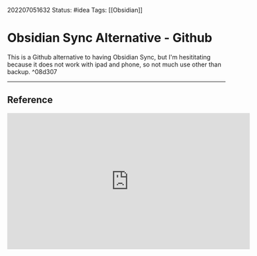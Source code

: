 202207051632
Status: #idea
Tags: [[Obsidian]]

# Obsidian Sync Alternative - Github
This is a Github alternative to having Obsidian Sync, but I'm hesititating because it does not work with ipad and phone, so not much use other than backup. ^08d307

---


## Reference
<iframe width="560" height="315" src="https://www.youtube.com/embed/h3oK1yX3CZ8" title="YouTube video player" frameborder="0" allow="accelerometer; autoplay; clipboard-write; encrypted-media; gyroscope; picture-in-picture" allowfullscreen></iframe>